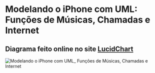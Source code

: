 # Modelando o iPhone com UML: Funções de Músicas, Chamadas e Internet
## Diagrama feito online no site [LucidChart](https://www.lucidchart.com)
![Modelando o iPhone com UML_ Funções de Músicas, Chamadas e Internet](https://github.com/user-attachments/assets/beead640-4f24-4d8c-bd83-df38b2750547)
